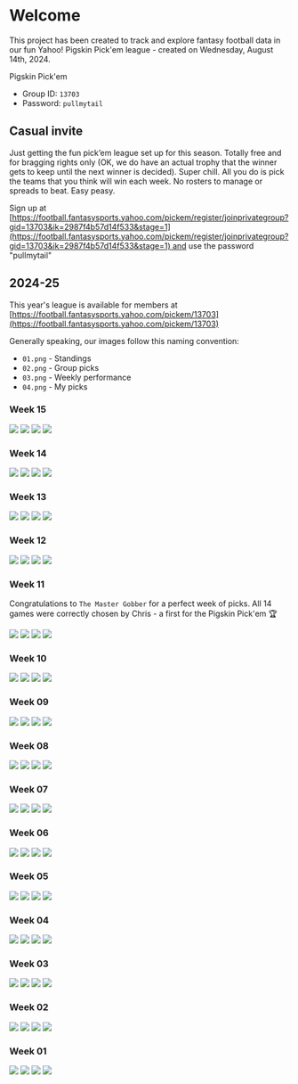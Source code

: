 # Welcome

This project has been created to track and explore fantasy football data in our fun Yahoo! Pigskin Pick'em league - created on Wednesday, August 14th, 2024.

Pigskin Pick'em

- Group ID: `13703`
- Password: `pullmytail`

## Casual invite

Just getting the fun pick’em league set up for this season. Totally free and for bragging rights only (OK, we do have an actual trophy that the winner gets to keep until the next winner is decided). Super chill. All you do is pick the teams that you think will win each week. No rosters to manage or spreads to beat. Easy peasy.

Sign up at [https://football.fantasysports.yahoo.com/pickem/register/joinprivategroup?gid=13703&ik=2987f4b57d14f533&stage=1](https://football.fantasysports.yahoo.com/pickem/register/joinprivategroup?gid=13703&ik=2987f4b57d14f533&stage=1) and use the password "pullmytail"

## 2024-25

This year's league is available for members at [https://football.fantasysports.yahoo.com/pickem/13703](https://football.fantasysports.yahoo.com/pickem/13703)

Generally speaking, our images follow this naming convention:

- `01.png` - Standings
- `02.png` - Group picks
- `03.png` - Weekly performance
- `04.png` - My picks

### Week 15

![ ](./week-15/01.png)
![ ](./week-15/02.png)
![ ](./week-15/03.png)
![ ](./week-15/04.png)

### Week 14

![ ](./week-14/01.png)
![ ](./week-14/02.png)
![ ](./week-14/03.png)
![ ](./week-14/04.png)

### Week 13

![ ](./week-13/01.png)
![ ](./week-13/02.png)
![ ](./week-13/03.png)
![ ](./week-13/04.png)

### Week 12

![ ](./week-12/01.png)
![ ](./week-12/02.png)
![ ](./week-12/03.png)
![ ](./week-12/04.png)

### Week 11

Congratulations to `The Master Gobber` for a perfect week of picks. All 14 games were correctly chosen by Chris - a first for the Pigskin Pick'em 🏆

![ ](./week-11/01.png)
![ ](./week-11/02.png)
![ ](./week-11/03.png)
![ ](./week-11/04.png)

### Week 10

![ ](./week-10/01.png)
![ ](./week-10/02.png)
![ ](./week-10/03.png)
![ ](./week-10/04.png)

### Week 09

![ ](./week-09/01.png)
![ ](./week-09/02.png)
![ ](./week-09/03.png)
![ ](./week-09/04.png)

### Week 08

![ ](./week-08/01.png)
![ ](./week-08/02.png)
![ ](./week-08/03.png)
![ ](./week-08/04.png)

### Week 07

![ ](./week-07/01.png)
![ ](./week-07/02.png)
![ ](./week-07/03.png)
![ ](./week-07/04.png)

### Week 06

![ ](./week-06/01.png)
![ ](./week-06/02.png)
![ ](./week-06/03.png)
![ ](./week-06/04.png)

### Week 05

![ ](./week-05/01.png)
![ ](./week-05/02.png)
![ ](./week-05/03.png)
![ ](./week-05/04.png)

### Week 04

![ ](./week-04/01.png)
![ ](./week-04/02.png)
![ ](./week-04/03.png)
![ ](./week-04/04.png)

### Week 03

![ ](./week-03/01.png)
![ ](./week-03/02.png)
![ ](./week-03/03.png)
![ ](./week-03/04.png)

### Week 02

![ ](./week-02/01.png)
![ ](./week-02/02.png)
![ ](./week-02/03.png)
![ ](./week-02/04.png)

### Week 01

![ ](./week-01/01.png)
![ ](./week-01/02.png)
![ ](./week-01/03.png)
![ ](./week-01/04.png)
